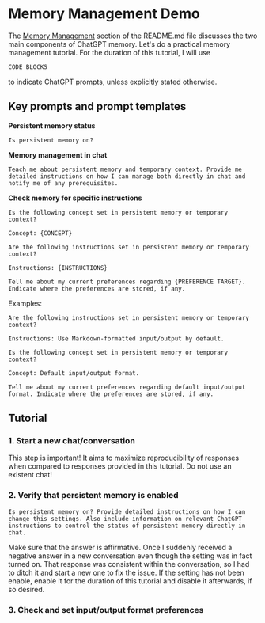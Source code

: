 # Memory Management Demo

The [Memory Management][] section of the README.md file discusses the two main components of ChatGPT memory. Let's do a practical memory management tutorial. For the duration of this tutorial, I will use  

```
CODE BLOCKS
```

to indicate ChatGPT prompts, unless explicitly stated otherwise.

## Key prompts and prompt templates

**Persistent memory status**

```
Is persistent memory on?
```

**Memory management in chat**

```
Teach me about persistent memory and temporary context. Provide me detailed instructions on how I can manage both directly in chat and notify me of any prerequisites.
```

**Check memory for specific instructions**

```
Is the following concept set in persistent memory or temporary context?

Concept: {CONCEPT}
```

```
Are the following instructions set in persistent memory or temporary context?  

Instructions: {INSTRUCTIONS}
```

```
Tell me about my current preferences regarding {PREFERENCE TARGET}. Indicate where the preferences are stored, if any.
```

Examples:

```
Are the following instructions set in persistent memory or temporary context?  

Instructions: Use Markdown-formatted input/output by default.
```

```
Is the following concept set in persistent memory or temporary context?

Concept: Default input/output format.
```

```
Tell me about my current preferences regarding default input/output format. Indicate where the preferences are stored, if any.
```

## Tutorial

### 1. Start a new chat/conversation

This step is important! It aims to maximize reproducibility of responses when compared to responses provided in this tutorial. Do not use an existent chat!

### 2. Verify that persistent memory is enabled

```
Is persistent memory on? Provide detailed instructions on how I can change this settings. Also include information on relevant ChatGPT instructions to control the status of persistent memory directly in chat.
```

 Make sure that the answer is affirmative. Once I suddenly received a negative answer in a new conversation even though the setting was in fact turned on. That response was consistent within the conversation, so I had to ditch it and start a new one to fix the issue. If the setting has not been enable, enable it for the duration of this tutorial and disable it afterwards, if so desired.

### 3. Check and set input/output format preferences



<!-- References -->

[Memory Management]: https://github.com/pchemguy/ChatGPTExploratoryPrompting/blob/main/README.md#memory-management